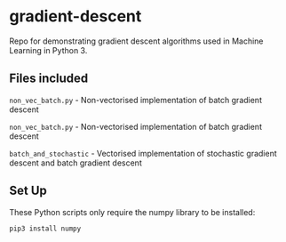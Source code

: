 # gradient-descent
Repo for demonstrating gradient descent algorithms used in Machine Learning in Python 3.

## Files included
`non_vec_batch.py` - Non-vectorised implementation of batch gradient descent

`non_vec_batch.py` - Non-vectorised implementation of batch gradient descent

`batch_and_stochastic` - Vectorised implementation of stochastic gradient descent and batch gradient descent

## Set Up
These Python scripts only require the numpy library to be installed:
```
pip3 install numpy
```
